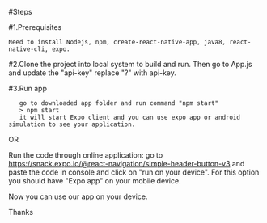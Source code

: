 #Steps 

#1.Prerequisites

    Need to install Nodejs, npm, create-react-native-app, java8, react-native-cli, expo.
    
#2.Clone the project into local system to build and run. Then go to App.js and update the "api-key" replace "?"  with api-key.

#3.Run app 
      
       go to downloaded app folder and run command "npm start" 
       > npm start
       it will start Expo client and you can use expo app or android simulation to see your application.
       
       
 OR
       
 Run the code through online application:
       go to https://snack.expo.io/@react-navigation/simple-header-button-v3
       and paste the code in console and click on "run on your device".
       For this option you should have "Expo app" on your mobile device.
       
Now you can use our app on your device.


Thanks
       
